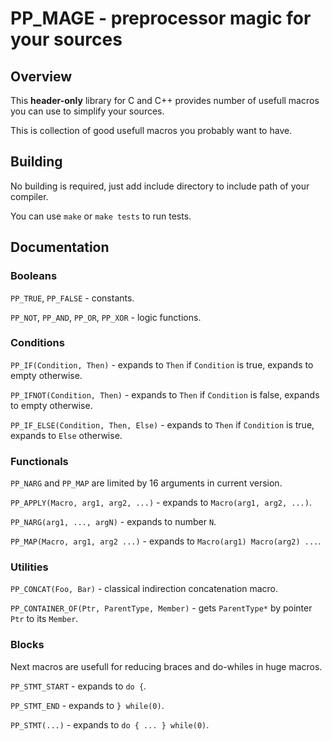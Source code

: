 # PP_MAGE - preprocessor magic for your sources

## Overview
This **header-only** library for C and C++ provides number of usefull macros you can use to simplify your sources.

This is collection of good usefull macros you probably want to have.

## Building
No building is required, just add include directory to include path of your compiler.

You can use `make` or `make tests` to run tests.

## Documentation

### Booleans
`PP_TRUE`, `PP_FALSE` - constants.

`PP_NOT`, `PP_AND`, `PP_OR`, `PP_XOR` - logic functions.

### Conditions
`PP_IF(Condition, Then)` - expands to `Then` if `Condition` is true, expands to empty otherwise.

`PP_IFNOT(Condition, Then)` - expands to `Then` if `Condition` is false, expands to empty otherwise.

`PP_IF_ELSE(Condition, Then, Else)` - expands to `Then` if `Condition` is true, expands to `Else` otherwise.

### Functionals
`PP_NARG` and `PP_MAP` are limited by 16 arguments in current version.

`PP_APPLY(Macro, arg1, arg2, ...)` - expands to `Macro(arg1, arg2, ...)`.

`PP_NARG(arg1, ..., argN)` - expands to number `N`.

`PP_MAP(Macro, arg1, arg2 ...)` - expands to `Macro(arg1) Macro(arg2) ...`.

### Utilities

`PP_CONCAT(Foo, Bar)` - classical indirection concatenation macro.

`PP_CONTAINER_OF(Ptr, ParentType, Member)` - gets `ParentType*` by pointer `Ptr` to its `Member`.

### Blocks
Next macros are usefull for reducing braces and do-whiles in huge macros.

`PP_STMT_START` - expands to `do {`.

`PP_STMT_END` - expands to `} while(0)`.

`PP_STMT(...)` - expands to `do { ... } while(0)`.
